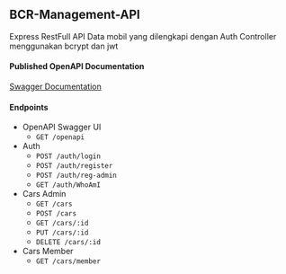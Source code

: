 ## BCR-Management-API

Express RestFull API Data mobil yang dilengkapi dengan Auth Controller menggunakan bcrypt dan jwt

#### Published OpenAPI Documentation
[Swagger Documentation](https://app.swaggerhub.com/apis/AsrofurRizqi/challenge-6/1.0)
#### Endpoints
- OpenAPI Swagger UI
    - ```GET /openapi```
- Auth
    - ```POST /auth/login```
    - ```POST /auth/register```
    - ```POST /auth/reg-admin```
    - ```GET /auth/WhoAmI```
- Cars Admin
    - ```GET /cars```
    - ```POST /cars```
    - ```GET /cars/:id```
    - ```PUT /cars/:id```
    - ```DELETE /cars/:id```
- Cars Member
    - ```GET /cars/member```